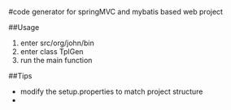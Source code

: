 #code generator for springMVC and mybatis based web project

##Usage
1. enter src/org/john/bin
2. enter class TplGen
3. run the main function

##Tips
+ modify the setup.properties to match project structure
+ 